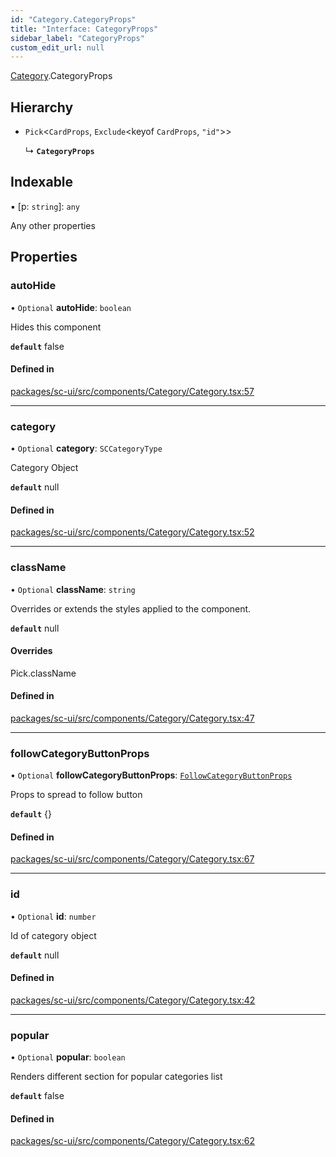 ```yaml
---
id: "Category.CategoryProps"
title: "Interface: CategoryProps"
sidebar_label: "CategoryProps"
custom_edit_url: null
---
```


[Category](../modules/Category).CategoryProps

## Hierarchy

- `Pick`<`CardProps`, `Exclude`<keyof `CardProps`, ``"id"``\>\>

  ↳ **`CategoryProps`**

## Indexable

▪ [p: `string`]: `any`

Any other properties

## Properties

### autoHide

• `Optional` **autoHide**: `boolean`

Hides this component

**`default`** false

#### Defined in

[packages/sc-ui/src/components/Category/Category.tsx:57](https://github.com/selfcommunity/community-ui/blob/80e4c04/packages/sc-ui/src/components/Category/Category.tsx#L57)

___

### category

• `Optional` **category**: `SCCategoryType`

Category Object

**`default`** null

#### Defined in

[packages/sc-ui/src/components/Category/Category.tsx:52](https://github.com/selfcommunity/community-ui/blob/80e4c04/packages/sc-ui/src/components/Category/Category.tsx#L52)

___

### className

• `Optional` **className**: `string`

Overrides or extends the styles applied to the component.

**`default`** null

#### Overrides

Pick.className

#### Defined in

[packages/sc-ui/src/components/Category/Category.tsx:47](https://github.com/selfcommunity/community-ui/blob/80e4c04/packages/sc-ui/src/components/Category/Category.tsx#L47)

___

### followCategoryButtonProps

• `Optional` **followCategoryButtonProps**: [`FollowCategoryButtonProps`](FollowCategoryButton.FollowCategoryButtonProps)

Props to spread to follow button

**`default`** {}

#### Defined in

[packages/sc-ui/src/components/Category/Category.tsx:67](https://github.com/selfcommunity/community-ui/blob/80e4c04/packages/sc-ui/src/components/Category/Category.tsx#L67)

___

### id

• `Optional` **id**: `number`

Id of category object

**`default`** null

#### Defined in

[packages/sc-ui/src/components/Category/Category.tsx:42](https://github.com/selfcommunity/community-ui/blob/80e4c04/packages/sc-ui/src/components/Category/Category.tsx#L42)

___

### popular

• `Optional` **popular**: `boolean`

Renders different section for popular categories list

**`default`** false

#### Defined in

[packages/sc-ui/src/components/Category/Category.tsx:62](https://github.com/selfcommunity/community-ui/blob/80e4c04/packages/sc-ui/src/components/Category/Category.tsx#L62)
